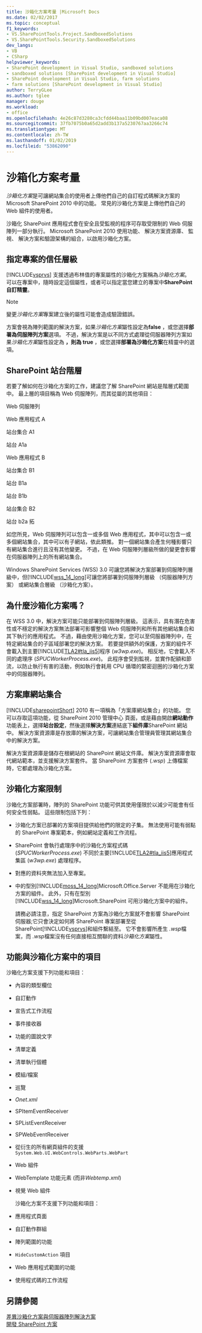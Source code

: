 ```yaml
---
title: 沙箱化方案考量 |Microsoft Docs
ms.date: 02/02/2017
ms.topic: conceptual
f1_keywords:
- VS.SharePointTools.Project.SandboxedSolutions
- VS.SharePointTools.Security.SandboxedSolutions
dev_langs:
- VB
- CSharp
helpviewer_keywords:
- SharePoint development in Visual Studio, sandboxed solutions
- sandboxed solutions [SharePoint development in Visual Studio]
- SharePoint development in Visual Studio, farm solutions
- farm solutions [SharePoint development in Visual Studio]
author: TerryGLee
ms.author: tglee
manager: douge
ms.workload:
- office
ms.openlocfilehash: 4e26c87d3280ca3cfdd44baa11b09bd007eaca08
ms.sourcegitcommit: 37fb7075b0a65d2add3b137a5230767aa3266c74
ms.translationtype: MT
ms.contentlocale: zh-TW
ms.lasthandoff: 01/02/2019
ms.locfileid: "53862090"
---
```

# <a name="sandboxed-solution-considerations"></a>沙箱化方案考量
  *沙箱化方案*是可讓網站集合的使用者上傳他們自己的自訂程式碼解決方案的 Microsoft SharePoint 2010 中的功能。 常見的沙箱化方案是上傳他們自己的 Web 組件的使用者。  
  
 沙箱化 SharePoint 應用程式會在安全且受監視的程序可存取受限制的 Web 伺服陣列一部分執行。 Microsoft SharePoint 2010 使用功能、 解決方案資源庫、 監視、 解決方案和驗證架構的組合，以啟用沙箱化方案。  
  
## <a name="specify-project-trust-level"></a>指定專案的信任層級
 [!INCLUDE[vsprvs](../sharepoint/includes/vsprvs-md.md)] 支援透過布林值的專案屬性的沙箱化方案稱為*沙箱化方案*。 可以在專案中，隨時設定這個屬性，或者可以指定當您建立的專案中**SharePoint 自訂精靈**。  
  
> [!NOTE]  
>  變更*沙箱化方案*專案建立後的屬性可能會造成驗證錯誤。  
  
 方案會視為陣列範圍的解決方案，如果*沙箱化方案*屬性設定為**false** ，或您選擇**部署為伺服陣列方案**選項。 不過，解決方案是以不同方式處理從伺服器陣列方案如果*沙箱化方案*屬性設定為 **，則為 true** ，或您選擇**部署為沙箱化方案**在精靈中的選項。  
  
## <a name="sharepoint-site-hierarchy"></a>SharePoint 站台階層
 若要了解如何在沙箱化方案的工作，建議您了解 SharePoint 網站是階層式範圍中。 最上層的項目稱為 Web 伺服陣列，而其從屬的其他項目：  
  
 Web 伺服陣列  
  
 Web 應用程式 A  
  
 站台集合 A1  
  
 站台 A1a  
  
 Web 應用程式 B  
  
 站台集合 B1  
  
 站台 B1a  
  
 站台 B1b  
  
 站台集合 B2  
  
 站台 b2a 拓  
  
 如您所見，Web 伺服陣列可以包含一或多個 Web 應用程式，其中可以包含一或多個網站集合，其中可以有子網站，依此類推。 對一個網站集合產生何種影響只有網站集合進行且沒有其他變更。 不過，在 Web 伺服陣列層級所做的變更會影響在伺服器陣列上的所有網站集合。  
  
 Windows SharePoint Services (WSS) 3.0 可讓您將解決方案部署到伺服陣列層級中，但[!INCLUDE[wss_14_long](../sharepoint/includes/wss-14-long-md.md)]可讓您將部署到伺服陣列層級 （伺服器陣列方案） 或網站集合層級 （沙箱化方案）。  
  
## <a name="why-sandboxed-solutions"></a>為什麼沙箱化方案嗎？
 在 WSS 3.0 中，解決方案可能只能部署到伺服陣列層級。 這表示，具有潛在危害性或不穩定的解決方案無法部署可影響整個 Web 伺服陣列和所有其他網站集合和其下執行的應用程式。 不過，藉由使用沙箱化方案，您可以至伺服器陣列中，在特定網站集合的子區域部署您的解決方案。 若要提供額外的保護，方案的組件不會載入到主要[!INCLUDE[TLA2#tla_iis5](../sharepoint/includes/tla2sharptla-iis5-md.md)]程序 (*w3wp.exe*)。 相反地，它會載入不同的處理序 (*SPUCWorkerProcess.exe*)。 此程序會受到監視，並實作配額和節流，以防止執行有害的活動，例如執行會耗用 CPU 循環的緊密迴圈的沙箱化方案中的伺服器陣列。  
  
## <a name="site-collection-solution-gallery"></a>方案庫網站集合
 [!INCLUDE[sharepointShort](../sharepoint/includes/sharepointshort-md.md)] 2010 有一項稱為「方案庫網站集合」的功能。 您可以存取這項功能，從 SharePoint 2010 管理中心 頁面，或是藉由開啟**網站動作**功能表上，選擇**站台設定**，然後選擇**解決方案**連結底下**組件庫**SharePoint 網站中。 解決方案資源庫是存放庫的解決方案，可讓網站集合管理員管理其網站集合中的解決方案。  
  
 解決方案資源庫是儲存在根網站的 SharePoint 網站文件庫。 解決方案資源庫會取代網站範本，並支援解決方案套件。 當 SharePoint 方案套件 (*.wsp*) 上傳檔案時，它都處理為沙箱化方案。  
  
## <a name="sandboxed-solution-limitations"></a>沙箱化方案限制
 沙箱化方案部署時，陣列的 SharePoint 功能可供其使用僅限於以減少可能會有任何安全性弱點。 這些限制包括下列：  
  
- 沙箱化方案已部署的方案項目提供給他們的限定的子集。 無法使用可能有弱點的 SharePoint 專案範本，例如網站定義和工作流程。  
  
- SharePoint 會執行處理序中的沙箱化方案程式碼 (*SPUCWorkerProcess.exe*) 不同於主要[!INCLUDE[TLA2#tla_iis5](../sharepoint/includes/tla2sharptla-iis5-md.md)]應用程式集區 (*w3wp.exe*) 處理程序。  
  
- 對應的資料夾無法加入至專案。  
  
- 中的型別[!INCLUDE[moss_14_long](../sharepoint/includes/moss-14-long-md.md)]Microsoft.Office.Server 不能用在沙箱化方案的組件。 此外，只有在型別[!INCLUDE[wss_14_long](../sharepoint/includes/wss-14-long-md.md)]Microsoft.SharePoint 可用沙箱化方案中的組件。  
  
  請務必請注意，指定 SharePoint 方案為沙箱化方案就不會影響 SharePoint 伺服器;它只會決定如何將 SharePoint 專案部署至從 SharePoint[!INCLUDE[vsprvs](../sharepoint/includes/vsprvs-md.md)]和組件繫結至。 它不會影響所產生 *.wsp*檔案，而 *.wsp*檔案沒有任何直接相互關聯的資料*沙箱化方案*屬性。  
  
## <a name="capabilities-and-elements-in-sandboxed-solutions"></a>功能與沙箱化方案中的項目
 沙箱化方案支援下列功能和項目：  
  
- 內容的類型欄位  
  
- 自訂動作  
  
- 宣告式工作流程  
  
- 事件接收器  
  
- 功能的圖說文字  
  
- 清單定義  
  
- 清單執行個體  
  
- 模組/檔案  
  
- 巡覽  
  
- *Onet.xml*  
  
- SPItemEventReceiver  
  
- SPListEventReceiver  
  
- SPWebEventReceiver  
  
- 從衍生的所有網頁組件的支援 `System.Web.UI.WebControls.WebParts.WebPart`  
  
- Web 組件  
  
- WebTemplate 功能元素 (而非*Webtemp.xml*)  
  
- 視覺 Web 組件  
  
  沙箱化方案不支援下列功能和項目：  
  
- 應用程式頁面  
  
- 自訂動作群組  
  
- 陣列範圍的功能  
  
- `HideCustomAction` 項目  
  
- Web 應用程式範圍的功能  
  
- 使用程式碼的工作流程  
  
## <a name="see-also"></a>另請參閱
 [差異沙箱化方案與伺服器陣列解決方案](../sharepoint/differences-between-sandboxed-and-farm-solutions.md)   
 [開發 SharePoint 方案](../sharepoint/developing-sharepoint-solutions.md)  
